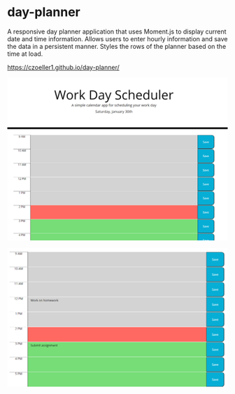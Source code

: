 # day-planner

A responsive day planner application that uses Moment.js to display current date and time information. Allows users to enter hourly information and save the data in a persistent manner. Styles the rows of the planner based on the time at load.

https://czoeller1.github.io/day-planner/

![Application header with dynamic current date](https://github.com/czoeller1/day-planner/blob/main/planner.png)

![Application with sample text content](https://github.com/czoeller1/day-planner/blob/main/planner-text.png)
